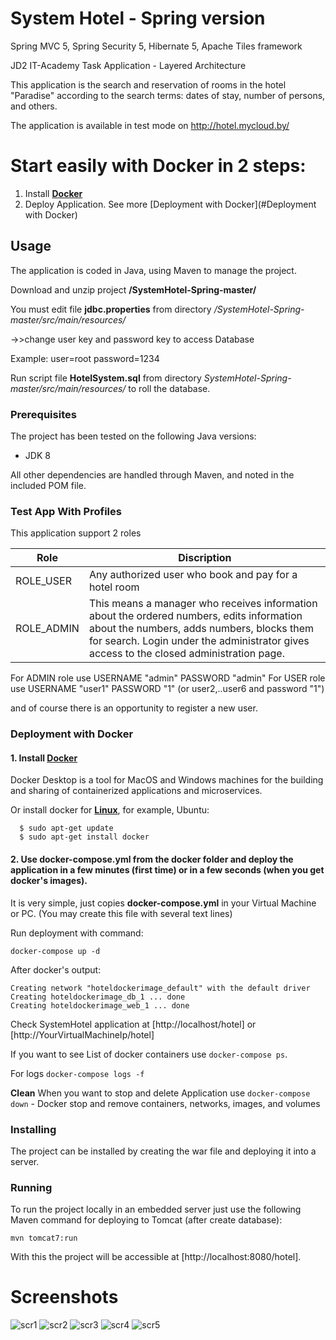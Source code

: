 # System Hotel - Spring version
 Spring MVC 5, Spring Security 5, Hibernate 5,  Apache Tiles framework
 
JD2 IT-Academy Task Application - Layered Architecture

This application is the search and reservation of rooms in the hotel "Paradise" according
 to the search terms: dates of stay, number of persons, and others.
 
The application is available in test mode on http://hotel.mycloud.by/
 
 # Start easily with Docker in 2 steps:
  1. Install **[Docker](https://www.docker.com/products/docker-desktop)** 
  2. Deploy Application. See more [Deployment with Docker](#Deployment with Docker) 
 

## Usage

The application is coded in Java, using Maven to manage the project.

Download and unzip project   **/SystemHotel-Spring-master/**

You must edit file **jdbc.properties** from directory _/SystemHotel-Spring-master/src/main/resources/_
          
   ->>change user key and password key to access Database
  
 Example:
 user=root
 password=1234
 
 Run script file **HotelSystem.sql** from directory _SystemHotel-Spring-master/src/main/resources/_
to roll the database.

 
 ### Prerequisites
 
 The project has been tested on the following Java versions:
 * JDK 8
 
 All other dependencies are handled through Maven, and noted in the included POM file.
 
 ### Test App With Profiles
 
  This application support 2 roles
 
 | Role     | Discription                                       |
 |----------|-----------------------                            |
 | ROLE_USER| Any authorized user who book and pay for a hotel room |
 | ROLE_ADMIN |This means a manager who receives information about the ordered numbers, edits information about the numbers, adds numbers, blocks them for search. Login under the administrator gives access to the closed administration page.      |
 
For ADMIN role use USERNAME "admin" PASSWORD "admin"
For USER role use USERNAME "user1" PASSWORD "1" (or user2,..user6 and password "1")

and of course there is an opportunity to register a new user.
 
 ### Deployment with Docker
 #### 1. Install **[Docker](https://www.docker.com/products/docker-desktop)** 
   Docker Desktop is a tool for MacOS and Windows machines for the building and sharing of containerized applications and microservices. 
 
   Or install docker for **[Linux](https://docs.docker.com/engine/install/ubuntu/)**, for example, Ubuntu:
     
```
  $ sudo apt-get update
  $ sudo apt-get install docker  
``` 


 #### 2. Use **docker-compose.yml** from the **docker** folder and deploy the application in a few minutes (first time) or in a few seconds (when you get docker's images).
     
   It is very simple, just copies **docker-compose.yml** in your Virtual Machine or PC. (You may create this file with several text lines)
     
   Run deployment with command:
 ```
 docker-compose up -d
 ```
   After docker's output: 
   ```
  Creating network "hoteldockerimage_default" with the default driver
  Creating hoteldockerimage_db_1 ... done
  Creating hoteldockerimage_web_1 ... done
```
    
  Check SystemHotel application at [http://localhost/hotel]  or  [http://YourVirtualMachineIp/hotel]

If you want to see List of docker containers use `docker-compose ps`.

For logs `docker-compose logs -f`

**Clean**
When you want to stop and delete Application use `docker-compose down` - Docker stop and remove containers, networks, images, and volumes

 
 ### Installing
 
 The project can be installed by creating the war file and deploying it into a server.
 
 ### Running
 
 To run the project locally in an embedded server just use the following Maven command for deploying to Tomcat (after create database):
 
 ```
 mvn tomcat7:run
 ```
 
 With this the project will be accessible at [http://localhost:8080/hotel].

 # Screenshots
 ![scr1](https://user-images.githubusercontent.com/42671888/46771532-a3661000-ccfc-11e8-9f9b-bab6c4e1fa36.JPG)
 ![scr2](https://user-images.githubusercontent.com/42671888/46771539-b082ff00-ccfc-11e8-8b24-1ec0bc62bb22.JPG)
![scr3](https://user-images.githubusercontent.com/42671888/46771550-bf69b180-ccfc-11e8-9e5d-8ea94fabb40f.JPG)
![scr4](https://user-images.githubusercontent.com/42671888/46771558-cb557380-ccfc-11e8-84ca-9722049dd828.JPG)
![scr5](https://user-images.githubusercontent.com/42671888/46771566-d6a89f00-ccfc-11e8-9d7e-0fb395df52af.JPG)
